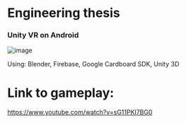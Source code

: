 # Engineering thesis

### Unity VR on Android 

![image](https://user-images.githubusercontent.com/50525581/123773900-44da8900-d8cd-11eb-8b5c-a6b922fd5be3.png)

Using: Blender, Firebase, Google Cardboard SDK, Unity 3D

# Link to gameplay:
https://www.youtube.com/watch?v=sG11PKI7BG0

